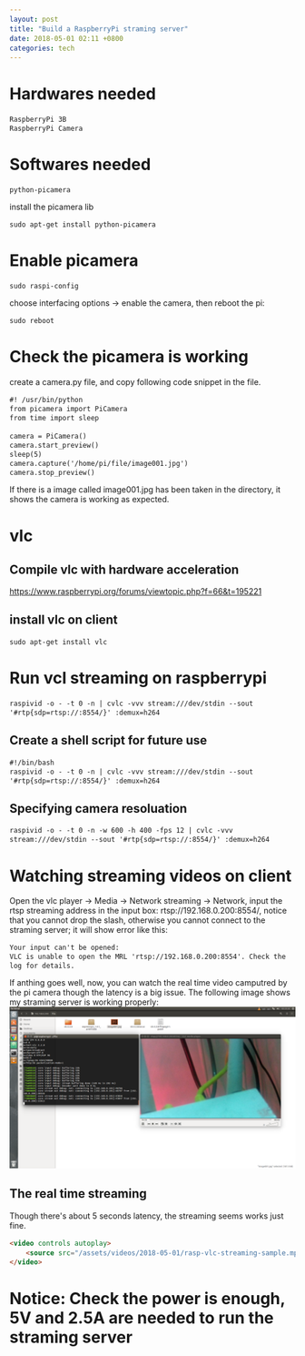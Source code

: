 ```yaml
---
layout: post
title: "Build a RaspberryPi straming server"
date: 2018-05-01 02:11 +0800
categories: tech
---
```


# Hardwares needed
```
RaspberryPi 3B
RaspberryPi Camera
```

# Softwares needed
```
python-picamera
```
install the picamera lib
```
sudo apt-get install python-picamera
```

# Enable picamera
```
sudo raspi-config
```
choose interfacing options -> enable the camera, then reboot the pi:
```
sudo reboot
```

# Check the picamera is working
create a camera.py file, and copy following code snippet in the file.
```
#! /usr/bin/python
from picamera import PiCamera
from time import sleep

camera = PiCamera()
camera.start_preview()
sleep(5)
camera.capture('/home/pi/file/image001.jpg')
camera.stop_preview()
```
If there is a image called image001.jpg has been taken in the directory, it shows the
camera is working as expected.

# vlc
## Compile vlc with hardware acceleration
https://www.raspberrypi.org/forums/viewtopic.php?f=66&t=195221
## install vlc on client
```
sudo apt-get install vlc
```
# Run vcl streaming on raspberrypi
```
raspivid -o - -t 0 -n | cvlc -vvv stream:///dev/stdin --sout '#rtp{sdp=rtsp://:8554/}' :demux=h264
```
## Create a shell script for future use
```
#!/bin/bash
raspivid -o - -t 0 -n | cvlc -vvv stream:///dev/stdin --sout '#rtp{sdp=rtsp://:8554/}' :demux=h264
```
## Specifying camera resoluation
```
raspivid -o - -t 0 -n -w 600 -h 400 -fps 12 | cvlc -vvv stream:///dev/stdin --sout '#rtp{sdp=rtsp://:8554/}' :demux=h264
```

# Watching streaming videos on client
Open the vlc player -> Media -> Network streaming -> Network, input the rtsp streaming
address in the input box: rtsp://192.168.0.200:8554/, notice that you cannot drop the slash, otherwise
you cannot connect to the straming server; it will show error like this:
```
Your input can't be opened:
VLC is unable to open the MRL 'rtsp://192.168.0.200:8554'. Check the log for details.
```
If anthing goes well, now, you can watch the real time video camputred by the pi camera though the latency
is a big issue. The following image shows my straming server is working properly:
[![](/assets/images/2018-05-01/in-streaming.png)](/assets/images/2018-05-01/in-streaming.png)

## The real time streaming
Though there's about 5 seconds latency, the streaming seems works just fine.
```html
<video controls autoplay>
    <source src="/assets/videos/2018-05-01/rasp-vlc-streaming-sample.mp4" type="video/mp4"/>
</video>
```

# Notice: Check the power is enough, 5V and 2.5A are needed to run the straming server